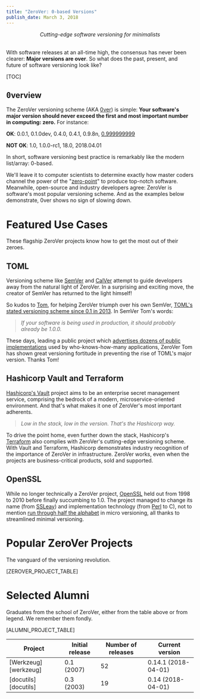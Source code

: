 ```yaml
---
title: "ZeroVer: 0-based Versions"
publish_date: March 3, 2018
---
```


<div style="text-align:center"><i>Cutting-edge software versioning for minimalists</i></div><br/>

With software releases at an all-time high, the consensus has never
been clearer: **Major versions are over**. So what does the past,
present, and future of software versioning look like?

[TOC]

<h2><span style="font-family:monospace">0</span>verview</h2>

The ZeroVer versioning scheme (AKA [0ver][0ver]) is simple: **Your
software's major version should never exceed the first and most
important number in computing: zero.** For instance:

**OK**: 0.0.1, 0.1.0dev, 0.4.0, 0.4.1, 0.9.8n, [0.999999999][html5lib_ouch]

**NOT OK**: 1.0, 1.0.0-rc1, 18.0, 2018.04.01

In short, software versioning best practice is remarkably like the
modern list/array: 0-based.

We'll leave it to computer scientists to determine exactly how master
coders channel the power of the "[zero-point][zpe]" to produce
top-notch software. Meanwhile, open-source and industry developers
agree: ZeroVer is software's most popular versioning scheme. And as
the examples below demonstrate, 0ver shows no sign of slowing down.

[0ver]: 0ver.org
[zpe]: https://en.wikipedia.org/wiki/Zero-point_energy
[html5lib_ouch]: https://github.com/html5lib/html5lib-python/commit/6a73efa01754253605284b5a5688de3961b120fa

# Featured Use Cases

These flagship ZeroVer projects know how to get the most out of their
zeroes.

## TOML

Versioning scheme like [SemVer][semver] and [CalVer][calver] attempt
to guide developers away from the natural light of ZeroVer. In a
surprising and exciting move, the creator of SemVer has returned to
the light himself!

So kudos to [Tom][toml_tom], for helping ZeroVer triumph over his own
SemVer, [TOML's stated versioning scheme since 0.1 in
2013][toml_2013]. In SemVer Tom's words:

> *If your software is being used in production, it should probably already be 1.0.0.*

These days, leading a public project which [advertises dozens of
public implementations][toml_impls] used by who-knows-how-many
applications, ZeroVer Tom has shown great versioning fortitude in
preventing the rise of TOML's major version. <span title="Thom">Thanks
Tom</span>!

[semver]: http://semver.org/
[calver]: https://calver.org/
[toml_tom]: http://github.com/mojombo
[toml_2013]: https://github.com/toml-lang/toml/releases/tag/v0.1.0
[toml_impls]: https://github.com/toml-lang/toml/wiki#implementations

## Hashicorp Vault and Terraform

[Hashicorp's Vault][vault] project aims to be an enterprise secret
management service, comprising the bedrock of a modern,
microservice-oriented environment. And that's what makes it one of
ZeroVer's most important adherents.

> *Low in the stack, low in the version. That's the Hashicorp way.*

To drive the point home, even further down the stack, Hashicorp's
[Terraform][terraform] also complies with ZeroVer's cutting-edge
versioning scheme. With Vault and Terraform, Hashicorp demonstrates
industry recognition of the importance of ZeroVer in infrastructure.
ZeroVer works, even when the projects are business-critical products,
sold and supported.

[vault]: https://www.vaultproject.io/
[terraform]: https://www.terraform.io/

## OpenSSL

While no longer technically a ZeroVer project, [OpenSSL][openssl] held
out from 1998 to 2010 before finally succumbing to 1.0. The project
managed to change its name (from [SSLeay][ssleay]) and implementation
technology (from [Perl][ssleay_cpan] to C), not to mention [run
through half the alphabet][openssl_changelog] in micro versioning, all
thanks to streamlined minimal versioning.

[openssl]: https://en.wikipedia.org/wiki/OpenSSL
[openssl_1_release]: https://lwn.net/Articles/380949/
[ssleay]: https://en.wikipedia.org/wiki/SSLeay
[ssleay_cpan]: http://search.cpan.org/~mikem/Net-SSLeay-1.85/lib/Net/SSLeay.pod
[openssl_changelog]: https://www.openssl.org/news/changelog.html

# Popular ZeroVer Projects

The vanguard of the versioning revolution.

[ZEROVER_PROJECT_TABLE]

# Selected Alumni

Graduates from the school of ZeroVer, either from the table above or
from legend. We remember them fondly.

[ALUMNI_PROJECT_TABLE]


   Project           |  Initial release | Number of releases |  Current version
---------------------|------------------|--------------------|-----------------
[Werkzeug][werkzeug] |  0.1 (2007)      |  52                |   0.14.1 (2018-04-01)
[docutils][docutils] |  0.3 (2003)      |  19                |   0.14 (2018-04-01)
